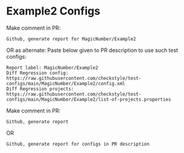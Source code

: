 # Example2 Configs
Make comment in PR:
```
Github, generate report for MagicNumber/Example2
```
OR as alternate:
Paste below given to PR description to use such test configs:
```
Report label: MagicNumber/Example2
Diff Regression config: https://raw.githubusercontent.com/checkstyle/test-configs/main/MagicNumber/Example2/config.xml
Diff Regression projects: https://raw.githubusercontent.com/checkstyle/test-configs/main/MagicNumber/Example2/list-of-projects.properties
```
Make comment in PR:
```
Github, generate report
```
OR
```
Github, generate report for configs in PR description
```
